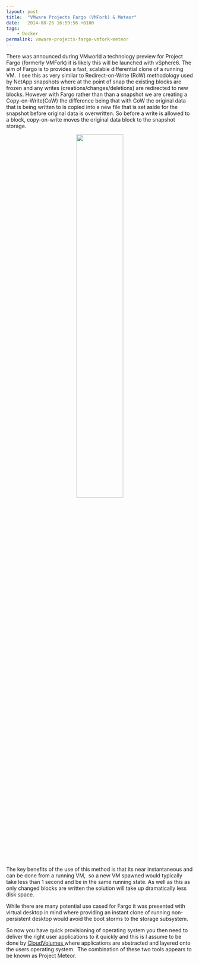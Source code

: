 ```yaml
---
layout: post
title:  "VMware Projects Fargo (VMFork) & Meteor"
date:   2014-08-26 16:59:56 +0100
tags:
    - Docker
permalink: vmware-projects-fargo-vmfork-meteor
---
```


There was announced during VMworld a technology preview for Project Fargo (formerly VMFork) it is likely this will be launched with vSphere6. The aim of Fargo is to provides a fast, scalable differential clone of a running VM.  I see this as very similar to Redirect-on-Write (RoW) methodology used by NetApp snapshots where at the point of snap the existing blocks are frozen and any writes (creations/changes/deletions) are redirected to new blocks. However with Fargo rather than than a snapshot we are creating a Copy-on-Write(CoW) the difference being that with CoW the original data that is being written to is copied into a new file that is set aside for the snapshot before original data is overwritten. So before a write is allowed to a block, copy-on-write moves the original data block to the snapshot storage.

<center><img class="alignnone" src="http://www.ibm.com/developerworks/tivoli/library/t-snaptsm1/cow.gif" alt="" width="50%" height="50%" /></center>

The key benefits of the use of this method is that its near instantaneous and can be done from a running VM,  so a new VM spawned would typically take less than 1 second and be in the same running state. As well as this as only changed blocks are written the solution will take up dramatically less disk space.

While there are many potential use cased for Fargo it was presented with virtual desktop in mind where providing an instant clone of running non-persistent desktop would avoid the boot storms to the storage subsystem.

So now you have quick provisioning of operating system you then need to deliver the right user applications to it quickly and this is I assume to be done by <a href="http://blogs.vmware.com/euc/2014/08/cloudvolumes.html" target="_blank">CloudVolumes </a>where applications are abstracted and layered onto the users operating system.  The combination of these two tools appears to be known as Project Meteor.